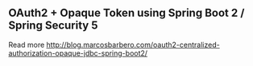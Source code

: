 OAuth2 + Opaque Token using Spring Boot 2 / Spring Security 5
---

Read more http://blog.marcosbarbero.com/oauth2-centralized-authorization-opaque-jdbc-spring-boot2/